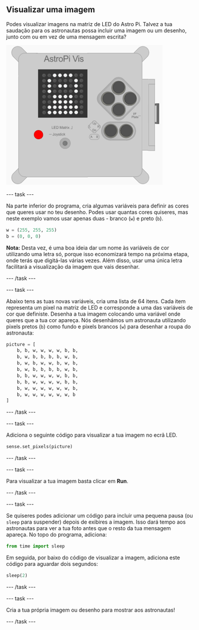 ## Visualizar uma imagem

Podes visualizar imagens na matriz de LED do Astro Pi. Talvez a tua saudação para os astronautas possa incluir uma imagem ou um desenho, junto com ou em vez de uma mensagem escrita?

![Astronauta](images/astronaut-pic.png)

\--- task \---

Na parte inferior do programa, cria algumas variáveis ​​para definir as cores que queres usar no teu desenho. Podes usar quantas cores quiseres, mas neste exemplo vamos usar apenas duas - branco (`w`) e preto (`b`).

```python
w = (255, 255, 255)
b = (0, 0, 0)
```

**Nota:** Desta vez, é uma boa ideia dar um nome às variáveis ​​de cor utilizando uma letra só, porque isso economizará tempo na próxima etapa, onde terás que digitá-las várias vezes. Além disso, usar uma única letra facilitará a visualização da imagem que vais desenhar.

\--- /task \---

\--- task \---

Abaixo tens as tuas novas variáveis, cria uma lista de 64 itens. Cada item representa um pixel na matriz de LED e corresponde a uma das variáveis ​​de cor que definiste. Desenha a tua imagem colocando uma variável onde queres que a tua cor apareça. Nós desenhámos um astronauta utilizando pixels pretos (`b`) como fundo e pixels brancos (`w`) para desenhar a roupa do astronauta:

```python
picture = [
    b, b, w, w, w, w, b, b,
    b, w, b, b, b, b, w, b,
    b, w, b, w, w, b, w, b,
    b, w, b, b, b, b, w, b,
    b, b, w, w, w, w, b, b,
    b, b, w, w, w, w, b, b,
    b, w, w, w, w, w, w, b,
    b, w, w, w, w, w, w, b
]
```

\--- /task \---

\--- task \---

Adiciona o seguinte código para visualizar a tua imagem no ecrã LED.

```python
sense.set_pixels(picture)
```

\--- /task \---

\--- task \---

Para visualizar a tua imagem basta clicar em **Run**.

\--- /task \---

\--- task \---

Se quiseres podes adicionar um código para incluir uma pequena pausa (ou `sleep` para suspender) depois de exibires a imagem. Isso dará tempo aos astronautas para ver a tua foto antes que o resto da tua mensagem apareça. No topo do programa, adiciona:

```python
from time import sleep
```

Em seguida, por baixo do código de visualizar a imagem, adiciona este código para aguardar dois segundos:

```python
sleep(2)
```

\--- /task \---

\--- task \---

Cria a tua própria imagem ou desenho para mostrar aos astronautas!

\--- /task \---